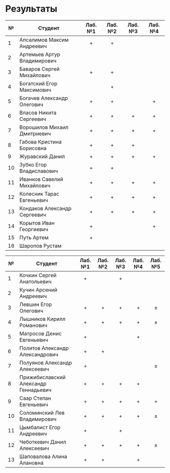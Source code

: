 # Результаты

| №   | Студент                      | Лаб. №1 | Лаб. №2 | Лаб. №3 | Лаб. №4 |
| --- | ---------------------------- | :-----: | :-----: | :-----: | :-----: |
| 1   | Апсалимов Максим Андреевич   |    +    |    +    |         |         |
| 2   | Артемьев Артур Владимирович  |         |         |         |         |
| 3   | Баваров Сергей Михайлович    |    +    |    +    |         |         |
| 4   | Богатский Егор Максимович    |         |    +    |         |         |
| 5   | Богачев Александр Олегович   |    +    |    +    |         |    +    |
| 6   | Власов Никита Сергеевич      |    +    |    +    |    +    |    +    |
| 7   | Ворошилов Михаил Дмитриевич  |    +    |    +    |    +    |    +    |
| 8   | Габова Кристина Борисовна    |    +    |    +    |    +    |         |
| 9   | Журавский Данил              |    +    |    +    |    +    |    +    |
| 10  | Зубко Егор Владиславович     |    +    |    +    |         |         |
| 11  | Иванков Савелий Михайлович   |    +    |    +    |    +    |    +    |
| 12  | Колесник Тарас Евгеньевич    |    +    |    +    |    +    |    +    |
| 13  | Кондаков Александр Сергеевич |    +    |    +    |    +    |    +    |
| 14  | Корытов Иван Георгиевич      |    +    |         |         |    +    |
| 15  | Путь Артем                   |    +    |         |         |         |
| 16  | Шаропов Рустам               |         |         |         |         |

| №   | Студент                               | Лаб. №1 | Лаб. №2 | Лаб. №3 | Лаб. №4 | Лаб. №5 |
| --- | ------------------------------------- | :-----: | :-----: | :-----: | :-----: | :-----: |
| 1   | Кочкин Сергей Анатольевич             |    +    |         |    +    |         |         |
| 2   | Кучин Арсений Андреевич               |         |         |         |         |         |
| 3   | Левшин Егор Олегович                  |    +    |    +    |    +    |    +    |    ±    |
| 4   | Лышников Кирилл Романович             |    +    |    +    |    +    |    +    |    ±    |
| 5   | Матросов Денис Евгеньевич             |    +    |         |         |    +    |         |
| 6   | Политов Александр Александрович       |    +    |    +    |         |         |         |
| 7   | Полуянов Александр Алексеевич         |    +    |         |         |         |    ±    |
| 8   | Прижибиславский Александр Геннадьевич |    +    |    +    |    +    |    +    |         |
| 9   | Саар Степан Евгеньевич                |    +    |    +    |    +    |    +    |    +    |
| 10  | Соломинский Лев Владимирович          |    +    |    +    |    +    |    +    |    ±    |
| 11  | Цымбалист Егор Андреевич              |    +    |         |    +    |         |         |
| 12  | Чеботкевич Данил Алексеевич           |    +    |    +    |    +    |    +    |    ±    |
| 13  | Шаповалова Алина Алановна             |    +    |    +    |         |    +    |         |
